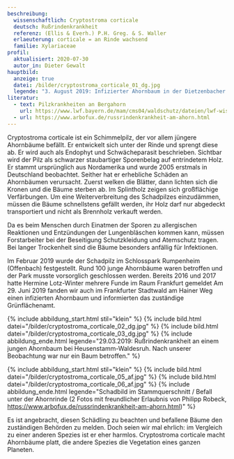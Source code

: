 ```yaml
---
beschreibung:
  wissenschaftlich: Cryptostroma corticale
  deutsch: Rußrindenkrankheit
  referenz: (Ellis & Everh.) P.H. Greg. & S. Waller
  erlaeuterung: corticale = an Rinde wachsend
  familie: Xylariaceae
profil:
  aktualisiert: 2020-07-30
  autor_in: Dieter Gewalt
hauptbild:
  anzeige: true
  datei: /bilder/cryptostroma_corticale_01_dg.jpg
  legende: "3. August 2019: Infizierter Ahornbaum in der Dietzenbacher Rodgaustraße"
literatur:
  - text: Pilzkrankheiten an Bergahorn
    url: https://www.lwf.bayern.de/mam/cms04/waldschutz/dateien/lwf-wissen62-bergahorn.pdf
  - url: https://www.arbofux.de/russrindenkrankheit-am-ahorn.html
---
```

Cryptostroma corticale ist ein Schimmelpilz, der vor allem jüngere Ahornbäume befällt. Er entwickelt sich unter der Rinde und sprengt diese ab. Er wird auch als Endophyt und Schwächeparasit beschrieben.
Sichtbar wird der Pilz als schwarzer staubartiger Sporenbelag auf entrindetem Holz. Er stammt ursprünglich aus Nordamerika und wurde 2005 erstmals in Deutschland beobachtet. Seither hat er erhebliche Schäden an Ahornbäumen verursacht. Zuerst welken die Blätter, dann lichten sich die Kronen und die Bäume sterben ab. Im Splintholz zeigen sich großflächige Verfärbungen. Um eine Weiterverbreitung des Schadpilzes einzudämmen, müssen die Bäume schnellstens gefällt werden, ihr Holz darf nur abgedeckt transportiert und nicht als Brennholz verkauft werden.

Da es beim Menschen durch Einatmen der Sporen zu allergischen Reaktionen und Entzündungen der Lungenbläschen kommen kann, müssen Forstarbeiter bei der Beseitigung Schutzkleidung und Atemschutz tragen. Bei langer Trockenheit sind die Bäume besonders anfällig für Infektionen.

Im Februar 2019 wurde der Schadpilz im Schlosspark Rumpenheim (Offenbach) festgestellt. Rund 100 junge Ahornbäume waren betroffen und der Park musste vorsorglich geschlossen werden. Bereits 2016 und 2017 hatte Hermine Lotz-Winter mehrere Funde im Raum Frankfurt gemeldet Am 29. Juni 2019 fanden wir auch im Frankfurter Stadtwald am Hainer Weg einen infizierten Ahornbaum und informierten das zuständige Grünflächenamt.

{% include abbildung_start.html stil="klein" %}
{% include bild.html datei="/bilder/cryptostroma_corticale_02_dg.jpg" %}
{% include bild.html datei="/bilder/cryptostroma_corticale_03_dg.jpg" %}
{% include abbildung_ende.html legende="29.03.2019: Rußrindenkrankheit an einem jungen Ahornbaum bei Heusenstamm-Waldesruh. Nach unserer Beobachtung war nur ein Baum betroffen." %}

{% include abbildung_start.html stil="klein" %}
{% include bild.html datei="/bilder/cryptostroma_corticale_05_af.jpg" %}
{% include bild.html datei="/bilder/cryptostroma_corticale_06_af.jpg" %}
{% include abbildung_ende.html legende="Schadbild im Stammquerschnitt / Befall unter der Ahornrinde (2 Fotos mit freundlicher Erlaubnis von Philipp Robeck, https://www.arbofux.de/russrindenkrankheit-am-ahorn.html)" %}

Es ist angebracht, diesen Schädling zu beachten und befallene Bäume den zuständigen Behörden zu melden. Doch seien wir mal ehrlich: im Vergleich zu einer anderen Spezies ist er eher harmlos. Cryptostroma corticale macht Ahornbäume platt, die andere Spezies die Vegetation eines ganzen Planeten.